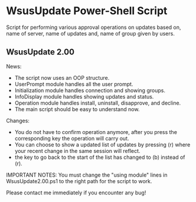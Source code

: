 # WsusUpdate Power-Shell Script

Script for performing various approval operations on updates
based on, name of server, name of updates and, name of group 
given by users.


## WsusUpdate 2.00

News:
- The script now uses an OOP structure.
- UserPrompt module handles all the user prompt.
- Initialization module handles connection and showing groups.
- InfoDisplay module handles showing updates and status.
- Operation module handles install, uninstall, disapprove, and decline.
- The main script should be easy to understand now.

Changes:
- You do not have to confirm operation anymore, after you press the corresponding key the operation will carry out.
- You can choose to show a updated list of updates by pressing (r) where your recent change in the same session will reflect.
- the key to go back to the start of the list has changed to (b) instead of (r).

IMPORTANT NOTES:
You must change the "using module" lines in WsusUpdate2.00.ps1 to the right path for the script to work.

Please contact me immediately if you encounter any bug!
